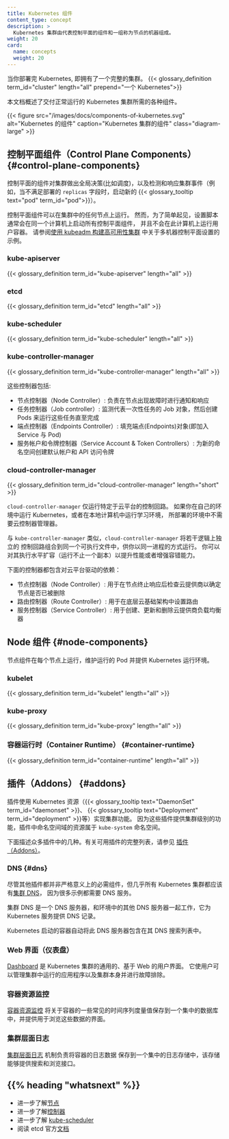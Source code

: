 ```yaml
---
title: Kubernetes 组件
content_type: concept
description: >
  Kubernetes 集群由代表控制平面的组件和一组称为节点的机器组成。
weight: 20
card:
  name: concepts
  weight: 20
---
```

<!--
reviewers:
- lavalamp
title: Kubernetes Components
content_type: concept
description: >
  A Kubernetes cluster consists of the components that represent the control plane
  and a set of machines called nodes
weight: 20
card:
  name: concepts
  weight: 20
-->

<!--
When you deploy Kubernetes, you get a cluster.
{{</* glossary_definition term_id="cluster" length="all" prepend="A Kubernetes cluster consists of" */>}}

This document outlines the various components you need to have for
a complete and working Kubernetes cluster.

{{< figure src="/images/docs/components-of-kubernetes.svg" alt="Components of Kubernetes" caption="The components of a Kubernetes cluster" class="diagram-large" >}}

-->
<!-- overview -->
当你部署完 Kubernetes, 即拥有了一个完整的集群。
{{< glossary_definition term_id="cluster" length="all" prepend="一个 Kubernetes">}}

本文档概述了交付正常运行的 Kubernetes 集群所需的各种组件。

{{< figure src="/images/docs/components-of-kubernetes.svg" alt="Kubernetes 的组件" caption="Kubernetes 集群的组件" class="diagram-large" >}}

<!-- body -->

<!--
## Control Plane Components

The control plane's components make global decisions about the cluster (for example, scheduling), as well as detecting and responding to cluster events (for example, starting up a new {{< glossary_tooltip text="pod" term_id="pod">}} when a deployment's `replicas` field is unsatisfied).
 -->
## 控制平面组件（Control Plane Components）    {#control-plane-components}

控制平面的组件对集群做出全局决策(比如调度)，以及检测和响应集群事件（例如，当不满足部署的
`replicas` 字段时，启动新的 {{< glossary_tooltip text="pod" term_id="pod">}}）。

<!--
Control plane components can be run on any machine in the cluster. However,
for simplicity, set up scripts typically start all control plane components on
the same machine, and do not run user containers on this machine. See
[Creating Highly Available clusters with kubeadm](/docs/setup/production-environment/tools/kubeadm/high-availability/)
for an example control plane setup that runs across multiple machines.
 -->
控制平面组件可以在集群中的任何节点上运行。
然而，为了简单起见，设置脚本通常会在同一个计算机上启动所有控制平面组件，
并且不会在此计算机上运行用户容器。
请参阅[使用 kubeadm 构建高可用性集群](/zh/docs/setup/production-environment/tools/kubeadm/high-availability/)
中关于多机器控制平面设置的示例。

### kube-apiserver

{{< glossary_definition term_id="kube-apiserver" length="all" >}}

### etcd

{{< glossary_definition term_id="etcd" length="all" >}}

### kube-scheduler

{{< glossary_definition term_id="kube-scheduler" length="all" >}}

### kube-controller-manager

{{< glossary_definition term_id="kube-controller-manager" length="all" >}}

<!--
Some types of these controllers are:

  * Node controller: Responsible for noticing and responding when nodes go down.
  * Job controller: Watches for Job objects that represent one-off tasks, then creates
    Pods to run those tasks to completion.
  * Endpoints controller: Populates the Endpoints object (that is, joins Services & Pods).
  * Service Account & Token controllers: Create default accounts and API access tokens for new namespaces.
-->
这些控制器包括:

* 节点控制器（Node Controller）: 负责在节点出现故障时进行通知和响应
* 任务控制器（Job controller）: 监测代表一次性任务的 Job 对象，然后创建 Pods 来运行这些任务直至完成
* 端点控制器（Endpoints Controller）: 填充端点(Endpoints)对象(即加入 Service 与 Pod)
* 服务帐户和令牌控制器（Service Account & Token Controllers）: 为新的命名空间创建默认帐户和 API 访问令牌

<!--
### cloud-controller-manager

The cloud-controller-manager only runs controllers that are specific to your cloud provider.
If you are running Kubernetes on your own premises, or in a learning environment inside your
own PC, the cluster does not have a cloud controller manager.

As with the kube-controller-manager, the cloud-controller-manager combines several logically
independent control loops into a single binary that you run as a single process. You can
scale horizontally (run more than one copy) to improve performance or to help tolerate failures.

The following controllers can have cloud provider dependencies:

  * Node controller: For checking the cloud provider to determine if a node has been deleted in the cloud after it stops responding
  * Route controller: For setting up routes in the underlying cloud infrastructure
  * Service controller: For creating, updating and deleting cloud provider load balancers
-->
### cloud-controller-manager

{{< glossary_definition term_id="cloud-controller-manager" length="short" >}}

`cloud-controller-manager` 仅运行特定于云平台的控制回路。
如果你在自己的环境中运行 Kubernetes，或者在本地计算机中运行学习环境，
所部署的环境中不需要云控制器管理器。

与 `kube-controller-manager` 类似，`cloud-controller-manager` 将若干逻辑上独立的
控制回路组合到同一个可执行文件中，供你以同一进程的方式运行。
你可以对其执行水平扩容（运行不止一个副本）以提升性能或者增强容错能力。

下面的控制器都包含对云平台驱动的依赖：

  * 节点控制器（Node Controller）: 用于在节点终止响应后检查云提供商以确定节点是否已被删除
  * 路由控制器（Route Controller）: 用于在底层云基础架构中设置路由
  * 服务控制器（Service Controller）: 用于创建、更新和删除云提供商负载均衡器

<!--
## Node Components

Node components run on every node, maintaining running pods and providing the Kubernetes runtime environment.
-->
## Node 组件  {#node-components}

节点组件在每个节点上运行，维护运行的 Pod 并提供 Kubernetes 运行环境。

### kubelet

{{< glossary_definition term_id="kubelet" length="all" >}}

### kube-proxy

{{< glossary_definition term_id="kube-proxy" length="all" >}}

<!--
### Container Runtime
-->
### 容器运行时（Container Runtime）    {#container-runtime}

{{< glossary_definition term_id="container-runtime" length="all" >}}

<!--
## Addons

Addons use Kubernetes resources ({{< glossary_tooltip term_id="daemonset" >}},
{{< glossary_tooltip term_id="deployment" >}}, etc)
to implement cluster features. Because these are providing cluster-level features, namespaced resources
for addons belong within the `kube-system` namespace.
-->
## 插件（Addons）    {#addons}

插件使用 Kubernetes 资源（{{< glossary_tooltip text="DaemonSet" term_id="daemonset" >}}、
{{< glossary_tooltip text="Deployment" term_id="deployment" >}}等）实现集群功能。
因为这些插件提供集群级别的功能，插件中命名空间域的资源属于 `kube-system` 命名空间。

<!--
Selected addons are described below; for an extended list of available addons, please
see [Addons](/docs/concepts/cluster-administration/addons/).
-->
下面描述众多插件中的几种。有关可用插件的完整列表，请参见
[插件（Addons）](/zh/docs/concepts/cluster-administration/addons/)。

<!--
### DNS

While the other addons are not strictly required, all Kubernetes clusters should have [cluster DNS](/docs/concepts/services-networking/dns-pod-service/), as many examples rely on it.

Cluster DNS is a DNS server, in addition to the other DNS server(s) in your environment, which serves DNS records for Kubernetes services.

Containers started by Kubernetes automatically include this DNS server in their DNS searches.
-->
### DNS   {#dns}

尽管其他插件都并非严格意义上的必需组件，但几乎所有 Kubernetes 集群都应该
有[集群 DNS](/zh/docs/concepts/services-networking/dns-pod-service/)，
因为很多示例都需要 DNS 服务。

集群 DNS 是一个 DNS 服务器，和环境中的其他 DNS 服务器一起工作，它为 Kubernetes 服务提供 DNS 记录。

Kubernetes 启动的容器自动将此 DNS 服务器包含在其 DNS 搜索列表中。

<!--
### Web UI (Dashboard)

[Dashboard](/docs/tasks/access-application-cluster/web-ui-dashboard/) is a general purpose, web-based UI for Kubernetes clusters. It allows users to manage and troubleshoot applications running in the cluster, as well as the cluster itself.
-->
### Web 界面（仪表盘）   

[Dashboard](/zh/docs/tasks/access-application-cluster/web-ui-dashboard/)
是 Kubernetes 集群的通用的、基于 Web 的用户界面。
它使用户可以管理集群中运行的应用程序以及集群本身并进行故障排除。

<!--
### Container Resource Monitoring

[Container Resource Monitoring](/docs/tasks/debug-application-cluster/resource-usage-monitoring/) records generic time-series metrics
about containers in a central database, and provides a UI for browsing that data.
-->
### 容器资源监控

[容器资源监控](/zh/docs/tasks/debug-application-cluster/resource-usage-monitoring/)
将关于容器的一些常见的时间序列度量值保存到一个集中的数据库中，并提供用于浏览这些数据的界面。

<!--
### Cluster-level Logging

A [cluster-level logging](/docs/concepts/cluster-administration/logging/) mechanism is responsible for
saving container logs to a central log store with search/browsing interface.
-->
### 集群层面日志

[集群层面日志](/zh/docs/concepts/cluster-administration/logging/) 机制负责将容器的日志数据
保存到一个集中的日志存储中，该存储能够提供搜索和浏览接口。

## {{% heading "whatsnext" %}}

<!--
* Learn about [Nodes](/docs/concepts/architecture/nodes/)
* Learn about [Controllers](/docs/concepts/architecture/controller/)
* Learn about [kube-scheduler](/docs/concepts/scheduling-eviction/kube-scheduler/)
* Read etcd's official [documentation](https://etcd.io/docs/)
-->
* 进一步了解[节点](/zh/docs/concepts/architecture/nodes/)
* 进一步了解[控制器](/zh/docs/concepts/architecture/controller/)
* 进一步了解 [kube-scheduler](/zh/docs/concepts/scheduling-eviction/kube-scheduler/)
* 阅读 etcd 官方[文档](https://etcd.io/docs/)

